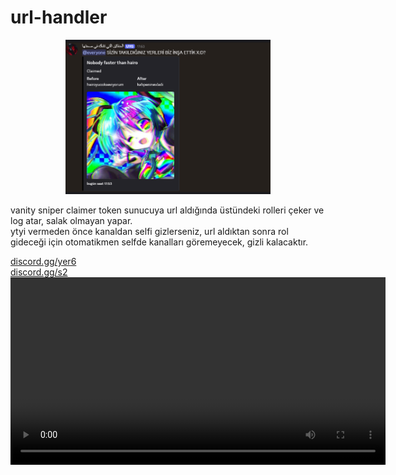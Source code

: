 # url-handler
<p align="center"> 
  <kbd>
<img src="https://raw.githubusercontent.com/hairo2018/url-handler/main/aptalhairo.png" width="328"></img>
  </kbd>
</p>

vanity sniper claimer token sunucuya url aldığında üstündeki rolleri çeker ve log atar, salak olmayan yapar.  
ytyi vermeden önce kanaldan selfi gizlerseniz, url aldıktan sonra rol gideceği için otomatikmen selfde kanalları göremeyecek, gizli kalacaktır.  

[discord.gg/yer6](https://discord.gg/yer6)  
[discord.gg/s2](https://discord.gg/s2)
<video width="600" controls>
  <source src="https://github.com/hairo2018/url-handler/raw/main/sevimsizhairo.mp4" type="video/mp4">
  Tarayıcınız video etiketini desteklemiyor.
</video>
